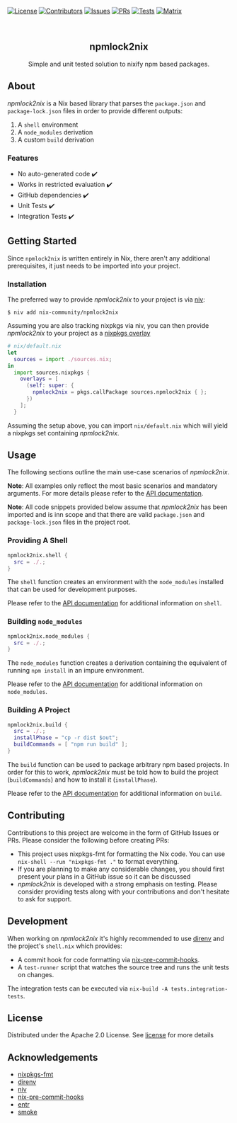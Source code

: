 
<!-- badges -->
[![License][license-shield]][license-url]
[![Contributors][contributors-shield]][contributors-url]
[![Issues][issues-shield]][issues-url]
[![PRs][pr-shield]][pr-url]
[![Tests][test-shield]][test-url]
[![Matrix][matrix-shield]][matrix-url]

<!-- teaser -->
<br />
<p align="center">
  <h2 align="center">npmlock2nix</h2>
  <p align="center">
    Simple and unit tested solution to nixify npm based packages.
  </p>
</p>

## About

_npmlock2nix_ is a Nix based library that parses the `package.json` and `package-lock.json` files in order to provide different outputs:

1. A `shell` environment
1. A `node_modules` derivation
1. A custom `build` derivation

### Features

- No auto-generated code :heavy_check_mark:
- Works in restricted evaluation :heavy_check_mark:
- GitHub dependencies :heavy_check_mark:
- Unit Tests :heavy_check_mark:
- Integration Tests :heavy_check_mark:

## Getting Started

Since `npmlock2nix` is written entirely in Nix, there aren't any additional prerequisites, it just needs to be imported into your project.

### Installation

The preferred way to provide _npmlock2nix_ to your project is via [niv][niv-url]:

```shell
$ niv add nix-community/npmlock2nix
```

Assuming you are also tracking nixpkgs via niv, you can then provide _npmlock2nix_ to your project as a [nixpkgs overlay][overlay-link]

```nix
# nix/default.nix
let
  sources = import ./sources.nix;
in
  import sources.nixpkgs {
    overlays = [
      (self: super: {
        npmlock2nix = pkgs.callPackage sources.npmlock2nix { };
      })
    ];
  }
```

Assuming the setup above, you can import `nix/default.nix` which will yield a nixpkgs set containing _npmlock2nix_.

## Usage

The following sections outline the main use-case scenarios of _npmlock2nix_.

**Note**: All examples only reflect the most basic scenarios and mandatory arguments. For more details please refer to the [API documentation][api-url].

**Note**: All code snippets provided below assume that _npmlock2nix_ has been imported and is inn scope and that there are valid `package.json` and `package-lock.json` files in the project root.

### Providing A Shell

```nix
npmlock2nix.shell {
  src = ./.;
}
```
The `shell` function creates an environment with the `node_modules` installed that can be used for development purposes.

Please refer to the [API documentation][api-url] for additional information on `shell`.


### Building `node_modules`

```nix
npmlock2nix.node_modules {
  src = ./.;
}
```
The `node_modules` function creates a derivation containing the equivalent of running `npm install` in an impure environment.

Please refer to the [API documentation][api-url] for additional information on `node_modules`.


### Building A Project

```nix
npmlock2nix.build {
  src = ./.;
  installPhase = "cp -r dist $out";
  buildCommands = [ "npm run build" ];
}
```
The `build` function can be used to package arbitrary npm based projects. In order for this to work,
_npmlock2nix_ must be told how to build the project (`buildCommands`) and how to install it (`installPhase`).

Please refer to the [API documentation][api-url] for additional information on `build`.

## Contributing

Contributions to this project are welcome in the form of GitHub Issues or PRs. Please consider the following before creating PRs:

- This project uses nixpkgs-fmt for formatting the Nix code. You can use `nix-shell --run "nixpkgs-fmt ."` to format everything.
- If you are planning to make any considerable changes, you should first present your plans in a GitHub issue so it can be discussed
- _npmlock2nix_ is developed with a strong emphasis on testing. Please consider providing tests along with your contributions and don't hesitate to ask for support.

## Development

When working on _npmlock2nix_ it's highly recommended to use [direnv][direnv-url] and the project's `shell.nix` which provides:

- A commit hook for code formatting via [nix-pre-commit-hooks][nix-pre-commit-hooks-url].
- A `test-runner` script that watches the source tree and runs the unit tests on changes.

The integration tests can be executed via `nix-build -A tests.integration-tests`.

## License

Distributed under the Apache 2.0 License. See [license][license-url] for more details

## Acknowledgements

- [nixpkgs-fmt][nixpkgs-fmt-url]
- [direnv][direnv-url]
- [niv][niv-url]
- [nix-pre-commit-hooks][nix-pre-commit-hooks-url]
- [entr][entr-url]
- [smoke][smoke-url]



<!-- MARKDOWN LINKS & IMAGES -->

[contributors-shield]: https://img.shields.io/github/contributors/othneildrew/Best-README-Template.svg?style=for-the-badge
[contributors-url]: https://github.com/othneildrew/Best-README-Template/graphs/contributors
[issues-shield]: https://img.shields.io/github/issues/Tweag/npmlock2nix.svg?style=for-the-badge
[issues-url]: https://github.com/Tweag/npmlock2nix/issues
[license-shield]: https://img.shields.io/github/license/Tweag/npmlock2nix.svg?style=for-the-badge
[license-url]: https://github.com/Tweag/npmlock2nix/blob/master/LICENSE
[test-shield]: https://img.shields.io/github/workflow/status/Tweag/npmlock2nix/Tests/master?style=for-the-badge
[test-url]: https://github.com/Tweag/npmlock2nix/actions
[pr-shield]: https://img.shields.io/github/issues-pr/Tweag/npmlock2nix.svg?style=for-the-badge
[pr-url]: https://github.com/Tweag/npmlock2nix/pulls
[matrix-shield]: https://img.shields.io/matrix/npmlock2nix:nixos.dev.svg?server_fqdn=matrix.nixos.dev&style=for-the-badge
[matrix-url]: https://matrix.to/#/#npmlock2nix:nixos.dev


<!--Other external links -->
[niv-url]: https://github.com/nmattia/niv
[overlay-link]: https://nixos.org/manual/nixpkgs/stable/#chap-overlays
[api-url]: ./API.md
[direnv-url]: https://direnv.net/
[nix-pre-commit-hooks-url]: https://github.com/cachix/pre-commit-hooks.nix
[nixpkgs-fmt-url]: https://github.com/nix-community/nixpkgs-fmt
[entr-url]: https://github.com/clibs/entr
[smoke-url]: https://github.com/SamirTalwar/Smoke

